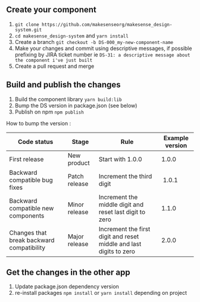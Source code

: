 ## Create your component

1. `git clone https://github.com/makesenseorg/makesense_design-system.git`
2. `cd makesense_design-system` and `yarn install`
3. Create a branch `git checkout -b DS-000_my-new-component-name`
4. Make your changes and commit using descriptive messages, if possible prefixing by JIRA ticket number ie `DS-31: a descriptive message about the component i've just built`
5. Create a pull request and merge

## Build and publish the changes

1. Build the component library `yarn build:lib`
2. Bump the DS version in package.json (see below)
3. Publish on npm `npm publish`

How to bump the version :

| Code status                               | Stage         | Rule                                                               | Example version |
| ----------------------------------------- | ------------- | ------------------------------------------------------------------ | --------------- |
| First release                             | New product   | Start with 1.0.0                                                   | 1.0.0           |
| Backward compatible bug fixes             | Patch release | Increment the third digit                                          |  1.0.1          |
| Backward compatible new components        | Minor release | Increment the middle digit and reset last digit to zero            | 1.1.0           |
| Changes that break backward compatibility | Major release | Increment the first digit and reset middle and last digits to zero | 2.0.0           |

## Get the changes in the other app

1. Update package.json dependency version
2. re-install packages `npm install` or `yarn install` depending on project
